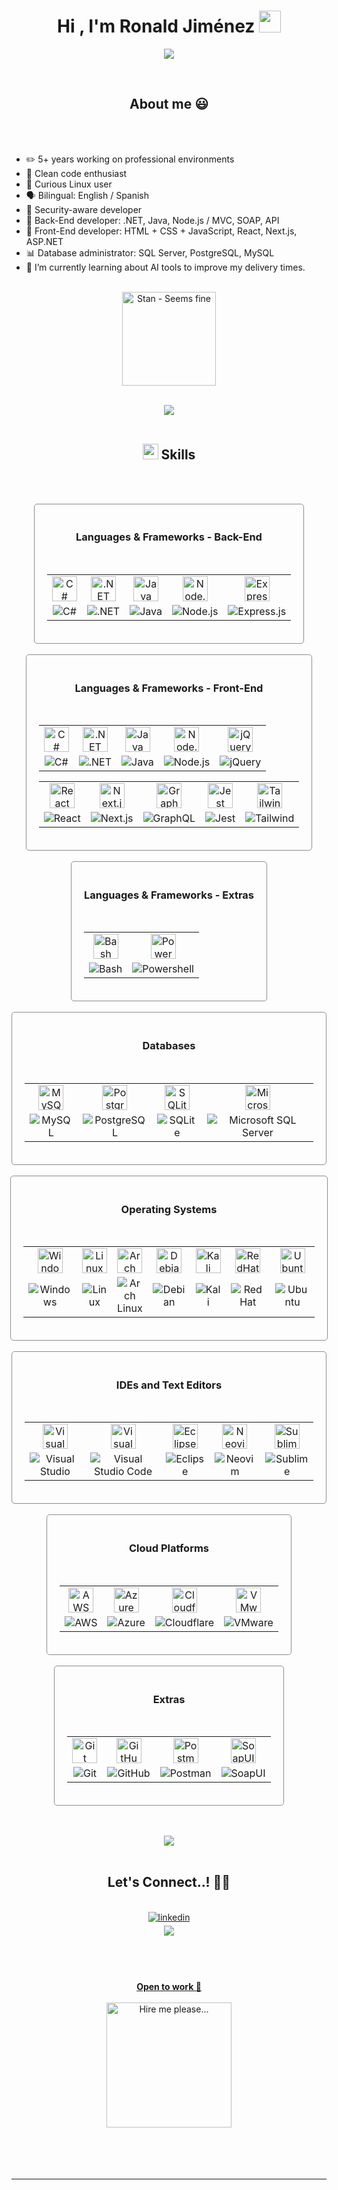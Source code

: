 <h1 align="center"><b>Hi , I'm Ronald Jiménez </b><img src="https://media.giphy.com/media/hvRJCLFzcasrR4ia7z/giphy.gif" width="35"></h1>
<!--  -->
<p align="center">
  <a href="https://github.com/DenverCoder1/readme-typing-svg"><img src="https://readme-typing-svg.herokuapp.com?font=Time+New+Roman&color=cyan&size=25&center=true&vCenter=true&width=600&height=100&lines=Experienced+Software+Developer..★;Front-End+and+Back-End+Developer;Bilingual+English/Spanish;I+use+Arch+btw...;Database+Administrator;Active+Learner/Researcher;Passionate+to+learn+new+stuff;Love+Self-Training"></a>
</p>

<br>

<div align='center'>
    <h2>
        <b>About me 😃</b> 
    </h2>
<br>

<br>

<div align='left'>
  
-   ✏️ 5+ years working on professional environments
-   🔨 Clean code enthusiast
-   🐧 Curious Linux user
-   🗣️ Bilingual: English / Spanish
-   🔐 Security-aware developer
-   🌚 Back-End developer: .NET, Java, Node.js / MVC, SOAP, API
-   🌝 Front-End developer: HTML + CSS + JavaScript, React, Next.js, ASP.NET
-   📊 Database administrator: SQL Server, PostgreSQL, MySQL
-   🌱 I’m currently learning about AI tools to improve my delivery times.

<br>

<div align='center'>

<img src="https://media0.giphy.com/media/v1.Y2lkPTc5MGI3NjExNzl3OHY3bWJha3A0OHloOXMxYmV6aG1qdW8xYWRqODBldmRnenQzNSZlcD12MV9pbnRlcm5hbF9naWZfYnlfaWQmY3Q9cw/kGEGuvnC9NFbuYX9pC/giphy.gif" alt="Stan - Seems fine" width="150" />

<br>
<br>

<div align='center'>

<img src="https://user-images.githubusercontent.com/73097560/115834477-dbab4500-a447-11eb-908a-139a6edaec5c.gif"><br><br>

</div>

<div align='center'>
    <h2>
        <b><img src="https://media2.giphy.com/media/QssGEmpkyEOhBCb7e1/giphy.gif?cid=ecf05e47a0n3gi1bfqntqmob8g9aid1oyj2wr3ds3mg700bl&rid=giphy.gif" width ="25"><b> Skills</b></b> 
    </h2>
<br>

<br>

<p align="center">

<div align='center' style="display: flex;flex-direction:column;justify-content: center;align-items: center;">
    <div style="display: inline-block;padding:20px;text-align:center;border:1px solid rgb(141, 141, 141);border-radius: 5px;">
        <h3 style="align-text: center;">Languages & Frameworks - Back-End</h3>
        <br>
        <table>
            <tr align='center' style="text-align: center;border: none;">
                <td style="border: none;">
                    <img src="https://skillicons.dev/icons?i=cs" alt="C#" width="40" height="40" />
                </td>
                <td style="border: none;">
                    <img src="https://skillicons.dev/icons?i=dotnet" alt=".NET" width="40" height="40" />
                </td>
                <td style="border: none;">
                    <img src="https://skillicons.dev/icons?i=java" alt="Java" width="40" height="40" />
                </td>
                <td style="border: none;">
                    <img src="https://skillicons.dev/icons?i=nodejs" alt="Node.js" width="40" height="40" />
                </td>
                <td style="border: none;">
                    <img src="https://skillicons.dev/icons?i=express" alt="Express.js" width="40" height="40" />
                </td>
            </tr>
            <tr align='center' style="text-align: center;border: none;background-color: unset;">
                <td style="border: none;">
                    <img src="https://img.shields.io/badge/C%23-blue" alt="C#" />
                </td>
                <td style="border: none;">
                    <img src="https://img.shields.io/badge/.NET-blue" alt=".NET" />
                </td>
                <td style="border: none;">
                    <img src="https://img.shields.io/badge/Java-blue" alt="Java" />
                </td>
                <td style="border: none;">
                    <img src="https://img.shields.io/badge/Node.js-blue" alt="Node.js" />
                </td>
                <td style="border: none;">
                    <img src="https://img.shields.io/badge/Express.js-blue" alt="Express.js" />
                </td>
            </tr>
        </table>
    </div>
    <br>
    <div style="display: inline-block;padding:20px;text-align:center;border:1px solid rgb(141, 141, 141);border-radius: 5px;">
        <h3 style="align-text: center;">Languages & Frameworks - Front-End</h3>
        <br>
        <table>
            <tr align='center' style="text-align: center;border: none;">
                <td style="border: none;">
                    <img src="https://skillicons.dev/icons?i=js" alt="C#" width="40" height="40" />
                </td>
                <td style="border: none;">
                    <img src="https://skillicons.dev/icons?i=html" alt=".NET" width="40" height="40" />
                </td>
                <td style="border: none;">
                    <img src="https://skillicons.dev/icons?i=css" alt="Java" width="40" height="40" />
                </td>
                <td style="border: none;">
                    <img src="https://skillicons.dev/icons?i=bootstrap" alt="Node.js" width="40" height="40" />
                </td>
                <td style="border: none;">
                    <img src="https://skillicons.dev/icons?i=jquery" alt="jQuery" width="40" height="40" />
                </td>
            </tr>
            <tr align='center' style="text-align: center;border: none;background-color: unset;">
                <td style="border: none;">
                    <img src="https://img.shields.io/badge/JavaScript-blue" alt="C#" />
                </td>
                <td style="border: none;">
                    <img src="https://img.shields.io/badge/HTML-blue" alt=".NET" />
                </td>
                <td style="border: none;">
                    <img src="https://img.shields.io/badge/CSS-blue" alt="Java" />
                </td>
                <td style="border: none;">
                    <img src="https://img.shields.io/badge/Bootstrap-blue" alt="Node.js" />
                </td>
                <td style="border: none;">
                    <img src="https://img.shields.io/badge/jQuery-blue" alt="jQuery" />
                </td>
            </tr>
        </table>
        <table>
            <tr align='center' style="text-align: center;border: none;">
                <td style="border: none;">
                    <img src="https://skillicons.dev/icons?i=react" alt="React" width="40" height="40" />
                </td>
                <td style="border: none;">
                    <img src="https://skillicons.dev/icons?i=nextjs" alt="Next.js" width="40" height="40" />
                </td>
                <td style="border: none;">
                    <img src="https://skillicons.dev/icons?i=graphql" alt="GraphQL" width="40" height="40" />
                </td>
                <td style="border: none;">
                    <img src="https://skillicons.dev/icons?i=jest" alt="Jest" width="40" height="40" />
                </td>
                <td style="border: none;">
                    <img src="https://skillicons.dev/icons?i=tailwind" alt="Tailwind" width="40" height="40" />
                </td>
            </tr>
            <tr align='center' style="text-align: center;border: none;background-color: unset;">
                <td style="border: none;">
                    <img src="https://img.shields.io/badge/React-blue" alt="React" />
                </td>
                <td style="border: none;">
                    <img src="https://img.shields.io/badge/Next.js-blue" alt="Next.js" />
                </td>
                <td style="border: none;">
                    <img src="https://img.shields.io/badge/GraphQL-blue" alt="GraphQL" />
                </td>
                <td style="border: none;">
                    <img src="https://img.shields.io/badge/Jest-blue" alt="Jest" />
                </td>
                <td style="border: none;">
                    <img src="https://img.shields.io/badge/Tailwind-blue" alt="Tailwind" />
                </td>
            </tr>
        </table>
    </div>
    <br>
    <div style="display: inline-block;padding:20px;text-align:center;border:1px solid rgb(141, 141, 141);border-radius: 5px;">
        <h3 style="align-text: center;">Languages & Frameworks - Extras</h3>
        <br>
        <table>
            <tr align='center' style="text-align: center;border: none;">
                <td style="border: none;">
                    <img src="https://skillicons.dev/icons?i=bash" alt="Bash" width="40" height="40" />
                </td>
                <td style="border: none;">
                    <img src="https://skillicons.dev/icons?i=powershell" alt="Powershell" width="40" height="40" />
                </td>
            </tr>
            <tr align='center' style="text-align: center;border: none;background-color: unset;">
                <td style="border: none;">
                    <img src="https://img.shields.io/badge/Bash-blue" alt="Bash" />
                </td>
                <td style="border: none;">
                    <img src="https://img.shields.io/badge/Powershell-blue" alt="Powershell" />
                </td>
            </tr>
        </table>
    </div>
    <br>
    <div style="display: inline-block;padding:20px;text-align:center;border:1px solid rgb(141, 141, 141);border-radius: 5px;">
        <h3 style="align-text: center;">Databases</h3>
        <br>
        <table>
            <tr align='center' style="text-align: center;border: none;">
                <td style="border: none;">
                    <img src="https://skillicons.dev/icons?i=mysql" alt="MySQL" width="40" height="40" />
                </td>
                <td style="border: none;">
                    <img src="https://skillicons.dev/icons?i=postgres" alt="PostgreSQL" width="40" height="40" />
                </td>
                <td style="border: none;">
                    <img src="https://skillicons.dev/icons?i=sqlite" alt="SQLite" width="40" height="40" />
                </td>
                <td style="border: none;">
                    <img src="https://cdn-dynmedia-1.microsoft.com/is/image/microsoftcorp/SQL_Server_Logo" alt="Microsoft SQL Server" width="40" height="40" />
                </td>
            </tr>
            <tr align='center' style="text-align: center;border: none;background-color: unset;">
                <td style="border: none;">
                    <img src="https://img.shields.io/badge/MySQL-blue" alt="MySQL" />
                </td>
                <td style="border: none;">
                    <img src="https://img.shields.io/badge/PostgreSQL-blue" alt="PostgreSQL" />
                </td>
                <td style="border: none;">
                    <img src="https://img.shields.io/badge/SQLite-blue" alt="SQLite" />
                </td>
                <td style="border: none;">
                    <img src="https://img.shields.io/badge/Microsoft SQL Server-blue" alt="Microsoft SQL Server" />
                </td>
            </tr>
        </table>
    </div>
    <br>
    <div style="display: inline-block;padding:20px;text-align:center;border:1px solid rgb(141, 141, 141);border-radius: 5px;">
        <h3 style="align-text: center;">Operating Systems</h3>
        <br>
        <table>
            <tr align='center' style="text-align: center;border: none;">
                <td style="border: none;">
                    <img src="https://skillicons.dev/icons?i=windows" alt="Windows" width="40" height="40" />
                </td>
                <td style="border: none;">
                    <img src="https://skillicons.dev/icons?i=linux" alt="Linux" width="40" height="40" />
                </td>
                <td style="border: none;">
                    <img src="https://skillicons.dev/icons?i=arch" alt="Arch Linux" width="40" height="40" />
                </td>
                <td style="border: none;">
                    <img src="https://skillicons.dev/icons?i=debian" alt="Debian" width="40" height="40" />
                </td>
                <td style="border: none;">
                    <img src="https://skillicons.dev/icons?i=kali" alt="Kali" width="40" height="40" />
                </td>
                <td style="border: none;">
                    <img src="https://skillicons.dev/icons?i=redhat" alt="RedHat" width="40" height="40" />
                </td>
                <td style="border: none;">
                    <img src="https://skillicons.dev/icons?i=ubuntu" alt="Ubuntu" width="40" height="40" />
                </td>
            </tr>
            <tr align='center' style="text-align: center;border: none;background-color: unset;">
                <td style="border: none;">
                    <img src="https://img.shields.io/badge/Windows-blue" alt="Windows" />
                </td>
                <td style="border: none;">
                    <img src="https://img.shields.io/badge/Linux-blue" alt="Linux" />
                </td>
                <td style="border: none;">
                    <img src="https://img.shields.io/badge/Arch Linux-blue" alt="Arch Linux" />
                </td>
                <td style="border: none;">
                    <img src="https://img.shields.io/badge/Debian-blue" alt="Debian" />
                </td>
                <td style="border: none;">
                    <img src="https://img.shields.io/badge/Kali-blue" alt="Kali" />
                </td>
                <td style="border: none;">
                    <img src="https://img.shields.io/badge/RedHat-blue" alt="RedHat" />
                </td>
                <td style="border: none;">
                    <img src="https://img.shields.io/badge/Ubuntu-blue" alt="Ubuntu" />
                </td>
            </tr>
        </table>
    </div>
    <br>
    <div style="display: inline-block;padding:20px;text-align:center;border:1px solid rgb(141, 141, 141);border-radius: 5px;">
        <h3 style="align-text: center;">IDEs and Text Editors</h3>
        <br>
        <table>
            <tr align='center' style="text-align: center;border: none;">
                <td style="border: none;">
                    <img src="https://skillicons.dev/icons?i=visualstudio" alt="Visual Studio" width="40" height="40" />
                </td>
                <td style="border: none;">
                    <img src="https://skillicons.dev/icons?i=vscode" alt="Visual Studio Code" width="40" height="40" />
                </td>
                <td style="border: none;">
                    <img src="https://skillicons.dev/icons?i=eclipse" alt="Eclipse" width="40" height="40" />
                </td>
                <td style="border: none;">
                    <img src="https://skillicons.dev/icons?i=neovim" alt="Neovim" width="40" height="40" />
                </td>
                <td style="border: none;">
                    <img src="https://skillicons.dev/icons?i=sublime" alt="Sublime" width="40" height="40" />
                </td>
            </tr>
            <tr align='center' style="text-align: center;border: none;background-color: unset;">
                <td style="border: none;">
                    <img src="https://img.shields.io/badge/Visual Studio-blue" alt="Visual Studio" />
                </td>
                <td style="border: none;">
                    <img src="https://img.shields.io/badge/Visual Studio Code-blue" alt="Visual Studio Code" />
                </td>
                <td style="border: none;">
                    <img src="https://img.shields.io/badge/Eclipse-blue" alt="Eclipse" />
                </td>
                <td style="border: none;">
                    <img src="https://img.shields.io/badge/Neovim-blue" alt="Neovim" />
                </td>
                <td style="border: none;">
                    <img src="https://img.shields.io/badge/Sublime-blue" alt="Sublime" />
                </td>
            </tr>
        </table>
    </div>
    <br>
    <div style="display: inline-block;padding:20px;text-align:center;border:1px solid rgb(141, 141, 141);border-radius: 5px;">
        <h3 style="align-text: center;">Cloud Platforms</h3>
        <br>
        <table>
            <tr align='center' style="text-align: center;border: none;">
                <td style="border: none;">
                    <img src="https://skillicons.dev/icons?i=aws" alt="AWS" width="40" height="40" />
                </td>
                <td style="border: none;">
                    <img src="https://skillicons.dev/icons?i=azure" alt="Azure" width="40" height="40" />
                </td>
                <td style="border: none;">
                    <img src="https://skillicons.dev/icons?i=cloudflare" alt="Cloudflare" width="40" height="40" />
                </td>
                <td style="border: none;">
                    <img src="https://blogs.vmware.com/wp-content/uploads/sites/103/2024/04/Screenshot-2024-04-05-at-16.12.42.png" alt="VMware" width="40" height="40" />
                </td>
            </tr>
            <tr align='center' style="text-align: center;border: none;background-color: unset;">
                <td style="border: none;">
                    <img src="https://img.shields.io/badge/AWS-blue" alt="AWS" />
                </td>
                <td style="border: none;">
                    <img src="https://img.shields.io/badge/Azure-blue" alt="Azure" />
                </td>
                <td style="border: none;">
                    <img src="https://img.shields.io/badge/Cloudflare-blue" alt="Cloudflare" />
                </td>
                <td style="border: none;">
                    <img src="https://img.shields.io/badge/VMware-blue" alt="VMware" />
                </td>
            </tr>
        </table>
    </div>
    <br>
    <div style="display: inline-block;padding:20px;text-align:center;border:1px solid rgb(141, 141, 141);border-radius: 5px;">
        <h3 style="align-text: center;">Extras</h3>
        <br>
        <table>
            <tr align='center' style="text-align: center;border: none;">
                <td style="border: none;">
                    <img src="https://skillicons.dev/icons?i=git" alt="Git" width="40" height="40" />
                </td>
                <td style="border: none;">
                    <img src="https://skillicons.dev/icons?i=github" alt="GitHub" width="40" height="40" />
                </td>
                <td style="border: none;">
                    <img src="https://skillicons.dev/icons?i=postman" alt="Postman" width="40" height="40" />
                </td>
                <td style="border: none;">
                    <img src="https://encrypted-tbn0.gstatic.com/images?q=tbn:ANd9GcRN4q2KTFwfgdsfd2mzAeLKuyuwWALpaoBjlA&s" alt="SoapUI" width="40" height="40" />
                </td>
            </tr>
            <tr align='center' style="text-align: center;border: none;background-color: unset;">
                <td style="border: none;">
                    <img src="https://img.shields.io/badge/Git-blue" alt="Git" />
                </td>
                <td style="border: none;">
                    <img src="https://img.shields.io/badge/GitHub-blue" alt="GitHub" />
                </td>
                <td style="border: none;">
                    <img src="https://img.shields.io/badge/Postman-blue" alt="Postman" />
                </td>
                <td style="border: none;">
                    <img src="https://img.shields.io/badge/SoapUI-blue" alt="SoapUI" />
                </td>
            </tr>
        </table>
    </div>
</div>

</p>

<br>
<br>

<div align='center'>
<img src="https://user-images.githubusercontent.com/73097560/115834477-dbab4500-a447-11eb-908a-139a6edaec5c.gif"><br><br>
</div>

<div align='center'>
    <h2>
        <b> Let's Connect..! 🤝🏻</b> 
    </h2>
<br>

<a href="https://linkedin.com/in/roniroid" target="_blank">
<img src="https://img.shields.io/badge/linkedin:  roniroid-%2300acee.svg?color=405DE6&style=for-the-badge&logo=linkedin&logoColor=white" alt=linkedin style="margin-bottom: 5px;"/>

<br>

<a href="mailto:ronktar@gmail.com" target="_blank">
<img src="https://img.shields.io/badge/gmail:  roniroid-%23EA4335.svg?style=for-the-badge&logo=gmail&logoColor=white" t=mail style="margin-bottom: 5px;" />

</div>

<br>

<br>
<br>
<br>

<div align="center">
  <b>Open to work 🚪</b>
  <br>
  <br>
  <img src="https://media3.giphy.com/media/v1.Y2lkPTc5MGI3NjExb3lyeGhkNzZ4aXprcWllbHp1c2N1ODhrc3k5c3pnMDJpeHFubTAweiZlcD12MV9pbnRlcm5hbF9naWZfYnlfaWQmY3Q9Zw/JIX9t2j0ZTN9S/giphy.gif" alt="Hire me please..." width="200" />
</div>

<br>
<br>
<br>
<br>

---
